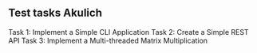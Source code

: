 ## Test tasks Akulich
Task 1: Implement a Simple CLI Application
Task 2: Create a Simple REST API
Task 3: Implement a Multi-threaded Matrix Multiplication
